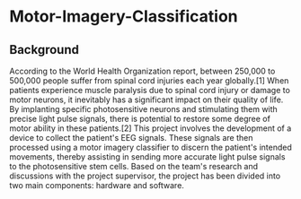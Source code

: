 # Motor-Imagery-Classification

## Background

According to the World Health Organization report, between 250,000 to 500,000 people suffer from spinal cord injuries each year globally.[1] When patients experience muscle paralysis due to spinal cord injury or damage to motor neurons, it inevitably has a significant impact on their quality of life. By implanting specific photosensitive neurons and stimulating them with precise light pulse signals, there is potential to restore some degree of motor ability in these patients.[2] This project involves the development of a device to collect the patient's EEG signals. These signals are then processed using a motor imagery classifier to discern the patient's intended movements, thereby assisting in sending more accurate light pulse signals to the photosensitive stem cells. Based on the team's research and discussions with the project supervisor, the project has been divided into two main components: hardware and software.
